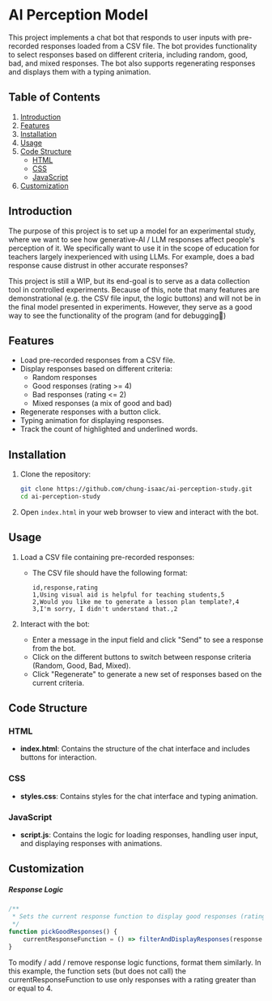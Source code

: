# AI Perception Model

This project implements a chat bot that responds to user inputs with pre-recorded responses loaded from a CSV file. The bot provides functionality to select responses based on different criteria, including random, good, bad, and mixed responses. The bot also supports regenerating responses and displays them with a typing animation.

## Table of Contents

1. [Introduction](#introduction)
2. [Features](#features)
3. [Installation](#installation)
4. [Usage](#usage)
5. [Code Structure](#code-structure)
    - [HTML](#html)
    - [CSS](#css)
    - [JavaScript](#javascript)
6. [Customization](#customization)

## Introduction

The purpose of this project is to set up a model for an experimental study, where we want to see how generative-AI / LLM responses affect people's perception of it. We specifically want to use it in the scope of education for teachers largely inexperienced with using LLMs. For example, does a bad response cause distrust in other accurate responses? 

This project is still a WIP, but its end-goal is to serve as a data collection tool in controlled experiments. Because of this, note that many features are demonstrational (e.g. the CSV file input, the logic buttons) and will not be in the final model presented in experiments. However, they serve as a good way to see the functionality of the program (and for debugging🫠)

## Features

- Load pre-recorded responses from a CSV file.
- Display responses based on different criteria:
  - Random responses
  - Good responses (rating >= 4)
  - Bad responses (rating <= 2)
  - Mixed responses (a mix of good and bad)
- Regenerate responses with a button click.
- Typing animation for displaying responses.
- Track the count of highlighted and underlined words.

## Installation

1. Clone the repository:
    ```bash
    git clone https://github.com/chung-isaac/ai-perception-study.git
    cd ai-perception-study
    ```

2. Open `index.html` in your web browser to view and interact with the bot.

## Usage

1. Load a CSV file containing pre-recorded responses:
    - The CSV file should have the following format:
      ```csv
      id,response,rating
      1,Using visual aid is helpful for teaching students,5
      2,Would you like me to generate a lesson plan template?,4
      3,I'm sorry, I didn't understand that.,2
      ```

2. Interact with the bot:
    - Enter a message in the input field and click "Send" to see a response from the bot.
    - Click on the different buttons to switch between response criteria (Random, Good, Bad, Mixed).
    - Click "Regenerate" to generate a new set of responses based on the current criteria.

## Code Structure

### HTML

- **index.html**: Contains the structure of the chat interface and includes buttons for interaction.

### CSS

- **styles.css**: Contains styles for the chat interface and typing animation.

### JavaScript

- **script.js**: Contains the logic for loading responses, handling user input, and displaying responses with animations.

## Customization

##### Response Logic
```javascript
/**
 * Sets the current response function to display good responses (rating >= 4).
 */
function pickGoodResponses() {
    currentResponseFunction = () => filterAndDisplayResponses(response => response.rating >= 4);
}
```
To modify / add / remove response logic functions, format them similarly. In this example, the function sets (but does not call) the currentResponseFunction to use only responses with a rating greater than or equal to 4.
